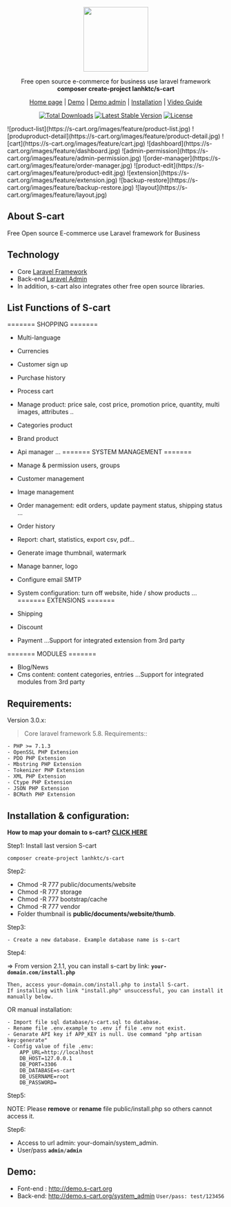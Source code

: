 <p align="center">
    <img src="https://s-cart.org/logo.png" width="150">
</p>
<p align="center">Free open source e-commerce for business use laravel framework<br>
<b>composer create-project lanhktc/s-cart</b></p>
<p align="center">
 <a href="https://s-cart.org">Home page</a> | <a href="https://demo.s-cart.org">Demo</a> | <a href="https://demo.s-cart.org/system_admin">Demo admin</a> | <a href="https://s-cart.org/installation.html">Installation</a> | <a href="https://s-cart.org/video-guide.html">Video Guide</a>
</p>
<p align="center">
<a href="https://packagist.org/packages/lanhktc/s-cart"><img src="https://poser.pugx.org/lanhktc/s-cart/d/total.svg" alt="Total Downloads"></a>
<a href="https://packagist.org/packages/lanhktc/s-cart"><img src="https://poser.pugx.org/lanhktc/s-cart/v/stable.svg" alt="Latest Stable Version"></a>
<a href="https://packagist.org/packages/lanhktc/s-cart"><img src="https://poser.pugx.org/lanhktc/s-cart/license.svg" alt="License"></a>
</p>
![product-list](https://s-cart.org/images/feature/product-list.jpg)
![produproduct-detail](https://s-cart.org/images/feature/product-detail.jpg)
![cart](https://s-cart.org/images/feature/cart.jpg)
![dashboard](https://s-cart.org/images/feature/dashboard.jpg)
![admin-permission](https://s-cart.org/images/feature/admin-permission.jpg)
![order-manager](https://s-cart.org/images/feature/order-manager.jpg)
![product-edit](https://s-cart.org/images/feature/product-edit.jpg)
![extension](https://s-cart.org/images/feature/extension.jpg)
![backup-restore](https://s-cart.org/images/feature/backup-restore.jpg)
![layout](https://s-cart.org/images/feature/layout.jpg)

## About S-cart
Free Open source E-commerce use Laravel framework for Business

## Technology
- Core <a href="https://laravel.com">Laravel Framework</a>
- Back-end <a href="http://laravel-admin.org">Laravel Admin</a>
- In addition, s-cart also integrates other free open source libraries.

## List Functions of S-cart

======= SHOPPING =======

- Multi-language
- Currencies
- Customer sign up
- Purchase history
- Process cart
- Manage product: price sale, cost price, promotion price, quantity, multi images, attributes ..
- Categories product
- Brand product
- Api manager
...
======= SYSTEM MANAGEMENT =======

- Manage & permission users, groups
- Customer management
- Image management
- Order management: edit orders, update payment status, shipping status ...
- Order history
- Report:  chart, statistics, export csv, pdf...
- Generate image thumbnail, watermark
- Manage banner, logo
- Configure email SMTP
- System configuration: turn off website, hide / show products
...
======= EXTENSIONS =======

- Shipping
- Discount
- Payment
...Support for integrated extension from 3rd party

======= MODULES =======

- Blog/News
- Cms content: content categories, entries
...Support for integrated modules from 3rd party


## Requirements:

Version 3.0.x:

> Core laravel framework 5.8. Requirements::

```
- PHP >= 7.1.3
- OpenSSL PHP Extension
- PDO PHP Extension
- Mbstring PHP Extension
- Tokenizer PHP Extension
- XML PHP Extension
- Ctype PHP Extension
- JSON PHP Extension
- BCMath PHP Extension
```

## Installation & configuration:

<b>How to map your domain to s-cart? <a href="https://s-cart.org/installation.html">CLICK HERE</a></b>

Step1: Install last version S-cart
```
composer create-project lanhktc/s-cart
```
Step2:
- Chmod -R 777 public/documents/website
- Chmod -R 777 storage
- Chmod -R 777 bootstrap/cache
- Chmod -R 777 vendor
- Folder thumbnail is  <b>public/documents/website/thumb</b>.

Step3:
```
- Create a new database. Example database name is s-cart
```

Step4:

=> From version 2.1.1, you can install s-cart by link: <code><b>your-domain.com/install.php</b></code>

```
Then, access your-domain.com/install.php to install S-cart.
If installing with link "install.php" unsuccessful, you can install it manually below.
```
OR manual installation:
```
- Import file sql database/s-cart.sql to database.
- Rename file .env.example to .env if file .env not exist.
- Genarate API key if APP_KEY is null. Use command "php artisan key:generate"
- Config value of file .env:
    APP_URL=http://localhost
    DB_HOST=127.0.0.1
    DB_PORT=3306
    DB_DATABASE=s-cart
    DB_USERNAME=root
    DB_PASSWORD=
```

Step5:

NOTE: Please <b>remove</b> or <b>rename</b> file public/install.php so others cannot access it.

Step6:
- Access to url admin: your-domain/system_admin.
- User/pass <code><b>admin</b>/<b>admin</b></code>

## Demo:

- Font-end : http://demo.s-cart.org
- Back-end: http://demo.s-cart.org/system_admin   <code>User/pass: test/123456</code>

